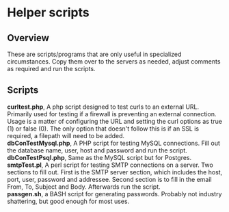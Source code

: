 # Helper scripts 

## Overview
These are scripts/programs that are only useful in specialized circumstances. 
Copy them over to the servers as needed, adjust comments as required and run the scripts. <br>

## Scripts 
**curltest.php**, A php script designed to test curls to an external URL. Primarily used for testing if a firewall is preventing an external connection. 
Usage is a matter of configuring the URL and setting the curl options as true (1) or false (0). The only option that doesn't follow this 
is if an SSL is required, a filepath will need to be added. <br>
**dbConTestMysql.php**, A PHP script for testing MySQL connections. Fill out the 
database name, user, host and password and run the script. <br>
**dbConTestPsql.php**, Same as the MySQL script but for Postgres. <br>
**smtpTest.pl**, A perl script for testing SMTP connections on a server. Two sections to fill out. First is the SMTP server section, which includes
the host, port, user, password and addressee. Second section is to fill in the email From, To, Subject and Body. Afterwards run the script. <br>
**passgen.sh**, a BASH script for generating passwords. Probably not industry shattering, but good enough for most uses.<br>

